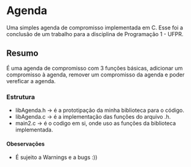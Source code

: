 # Agenda
 Uma simples agenda de compromisso implementada em C.
 Esse foi a conclusão de um trabalho para a disciplina de Programação 1 - UFPR.
 
## Resumo
 É uma agenda de compromisso com 3 funções básicas, adicionar um compromisso à agenda, remover um compromisso da agenda e poder vereficar a agenda.
 
### Estrutura
- libAgenda.h -> é a prototipação da minha biblioteca para o código.
- libAgenda.c -> é a implementação das funções do arquivo .h.
- main2.c -> é o codigo em si, onde uso as funções da biblioteca implementada.

#### Obeservações
- É sujeito a Warnings e a bugs :))  
